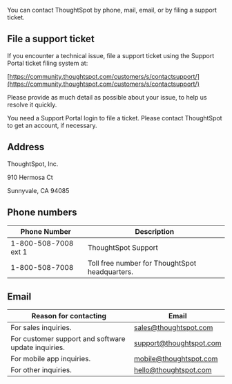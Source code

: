 You can contact ThoughtSpot by phone, mail, email, or by filing a support ticket.

## File a support ticket

If you encounter a technical issue, file a support ticket using the Support Portal ticket filing system at:

[https://community.thoughtspot.com/customers/s/contactsupport/](https://community.thoughtspot.com/customers/s/contactsupport/)

Please provide as much detail as possible about your issue, to help us resolve it quickly.

You need a Support Portal login to file a ticket. Please contact ThoughtSpot to get an account, if necessary.

## Address

ThoughtSpot, Inc.

910 Hermosa Ct

Sunnyvale, CA 94085

## Phone numbers

|Phone Number|Description|
|------------|-----------|
|1-800-508-7008 ext 1|ThoughtSpot Support|
|1-800-508-7008|Toll free number for ThoughtSpot headquarters.|

## Email

|Reason for contacting|Email|
|---------------------|-----|
|For sales inquiries.|<a href="mailto:sales@thoughtspot.com">sales@thoughtspot.com</a>|
|For customer support and software update inquiries.|<a href="mailto:support@thoughtspot.com">support@thoughtspot.com</a>|
|For mobile app inquiries.|[mobile@thoughtspot.com](mailto:mobile@thoughtspot.com?subject=ThoughtSpot%20Mobile%20App%20Question)|
|For other inquiries.|<a href="mailto:hello@thoughtspot.com">hello@thoughtspot.com</a>|
